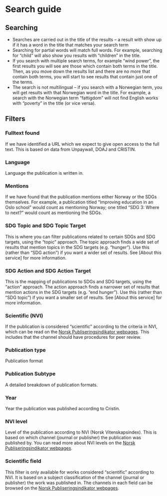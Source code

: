 # Search guide

## Searching
* Searches are carried out in the title of the results – a result with show up if it has a word in the title that matches your search term
* Searching for partial words will match full words. For example, searching for “child” will also show you results with “children” in the title. 
* If you search with multiple search terms, for example “wind power”, the first results you will see are those which contain both terms in the title. Then, as you move down the results list and there are no more that contain both terms, you will start to see results that contain just one of the terms. 
* The search is not multilingual – if you search with a Norwegian term, you will get results with that Norwegian word in the title. For example, a search with the Norwegian term “fattigdom” will not find English works with “poverty” in the title (or vice versa).  
## Filters
### Fulltext found
If we have identified a URL which we expect to give open access to the full text. This is based on data from Unpaywall, DOAJ and CRISTIN.
### Language
Language the publication is written in.
### Mentions
If we have found that the publication mentions either Norway or the SDGs themselves. For example, a publication titled “Improving education in an Oslo school” would count as mentioning Norway; one titled “SDG 3: Where to next?” would count as mentioning the SDGs.
### SDG Topic and SDG Topic Target
This is where you can filter publications related to certain SDGs and SDG targets, using the “topic” approach. The topic approach finds a wide set of results that mention topics in the SDG targets (e.g. “hunger”). Use this (rather than “SDG action”) if you want a wider set of results. See [About this service] for more information.
### SDG Action and SDG Action Target 
This is the mapping of publications to SDGs and SDG targets, using the “action” approach. The action approach finds a narrower set of results that mention actions in the SDG targets (e.g. “end hunger”). Use this (rather than “SDG topic”) if you want a smaller set of results. See [About this service] for more information.
### Scientific (NVI) 
If the publication is considered “scientific” according to the criteria in NVI, which can be read on the [Norsk Publiseringsindikator webpages](https://npi.hkdir.no/informasjon#definisjoner). This includes that the channel should have procedures for peer review.
### Publication type
Publication format
### Publication Subtype
A detailed breakdown of publication formats.
### Year
Year the publication was published according to Cristin. 
### NVI level
Level of the publication according to NVI (Norsk Vitenskapsindex). This is based on which channel (journal or publisher) the publication was published by. You can read more about NVI levels on the [Norsk Publiseringsindikator webpages](https://npi.hkdir.no/informasjon#nivaainndeling).
### Scientific field
This filter is only available for works considered “scientific” according to NVI. It is based on a subject classification of the channel (journal or publisher) the work was published in. The channels in each field can be browsed on the [Norsk Publiseringsindikator webpages](https://npi.hkdir.no/fagfeltoversikt).
